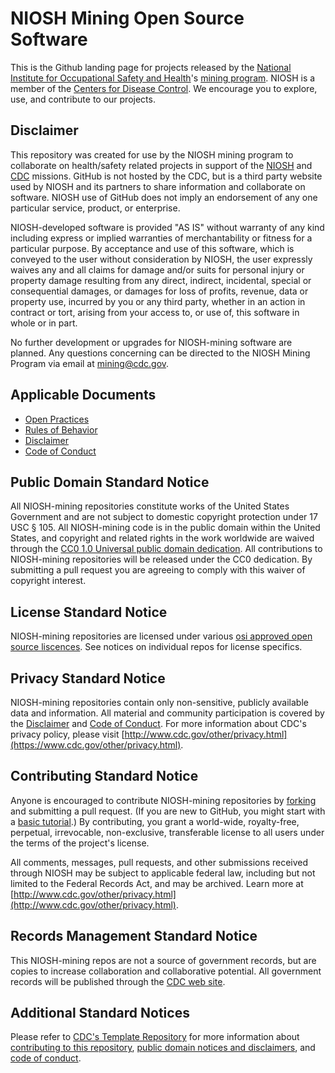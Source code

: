# NIOSH Mining Open Source Software

This is the Github landing page for projects released by the [National Institute for Occupational Safety and Health](https://www.cdc.gov/niosh/index.htm)'s [mining program](https://www.cdc.gov/niosh/mining/index.html). NIOSH is a member of the [Centers for Disease Control](https://www.cdc.gov/). We encourage you to explore, use, and contribute to our projects.

## Disclaimer

This repository was created for use by the NIOSH mining program to collaborate on health/safety related projects in support of the [NIOSH](https://www.cdc.gov/niosh/about/default.html) and [CDC](https://www.cdc.gov/about/organization/mission.htm) missions.  GitHub is not hosted by the CDC, but is a third party website used by NIOSH and its partners to share information and collaborate on software. NIOSH use of GitHub does not imply an endorsement of any one particular service, product, or enterprise. 

NIOSH-developed software is provided "AS IS" without warranty of any kind including express or implied warranties of merchantability or fitness for a particular purpose. By acceptance and use of this software, which is conveyed to the user without consideration by NIOSH, the user expressly waives any and all claims for damage and/or suits for personal injury or property damage resulting from any direct, indirect, incidental, special or consequential damages, or damages for loss of profits, revenue, data or property use, incurred by you or any third party, whether in an action in contract or tort, arising from your access to, or use of, this software in whole or in part.

No further development or upgrades for NIOSH-mining software are planned. Any questions concerning can be directed to the NIOSH Mining Program via email at mining@cdc.gov.

## Applicable Documents

* [Open Practices](open_practices.md)
* [Rules of Behavior](rules_of_behavior.md)
* [Disclaimer](DISCLAIMER.md)
* [Code of Conduct](code-of-conduct.md)

## Public Domain Standard Notice

All NIOSH-mining repositories constitute works of the United States Government and are not
subject to domestic copyright protection under 17 USC § 105. All NIOSH-mining code is in
the public domain within the United States, and copyright and related rights in
the work worldwide are waived through the [CC0 1.0 Universal public domain dedication](https://creativecommons.org/publicdomain/zero/1.0/).
All contributions to NIOSH-mining repositories will be released under the CC0 dedication. By
submitting a pull request you are agreeing to comply with this waiver of
copyright interest.

## License Standard Notice

NIOSH-mining repositories are licensed under various [osi approved open source liscences](https://opensource.org/licenses). 
See notices on individual repos for license specifics.

## Privacy Standard Notice

NIOSH-mining repositories contain only non-sensitive, publicly available data and
information. All material and community participation is covered by the
[Disclaimer](https://github.com/CDCgov/template/blob/master/DISCLAIMER.md)
and [Code of Conduct](https://github.com/CDCgov/template/blob/master/code-of-conduct.md).
For more information about CDC's privacy policy, please visit [http://www.cdc.gov/other/privacy.html](https://www.cdc.gov/other/privacy.html).

## Contributing Standard Notice

Anyone is encouraged to contribute NIOSH-mining repositories by [forking](https://help.github.com/articles/fork-a-repo)
and submitting a pull request. (If you are new to GitHub, you might start with a
[basic tutorial](https://help.github.com/articles/set-up-git).) By contributing,
you grant a world-wide, royalty-free, perpetual, irrevocable,
non-exclusive, transferable license to all users under the terms of the project's license.

All comments, messages, pull requests, and other submissions received through
NIOSH may be subject to applicable federal law, including but not limited to the
Federal Records Act, and may be archived. Learn more at [http://www.cdc.gov/other/privacy.html](http://www.cdc.gov/other/privacy.html).

## Records Management Standard Notice

This NIOSH-mining repos are not a source of government records, but are copies to increase
collaboration and collaborative potential. All government records will be
published through the [CDC web site](http://www.cdc.gov).

## Additional Standard Notices

Please refer to [CDC's Template Repository](https://github.com/CDCgov/template)
for more information about [contributing to this repository](https://github.com/CDCgov/template/blob/master/CONTRIBUTING.md),
[public domain notices and disclaimers](https://github.com/CDCgov/template/blob/master/DISCLAIMER.md),
and [code of conduct](https://github.com/CDCgov/template/blob/master/code-of-conduct.md).



